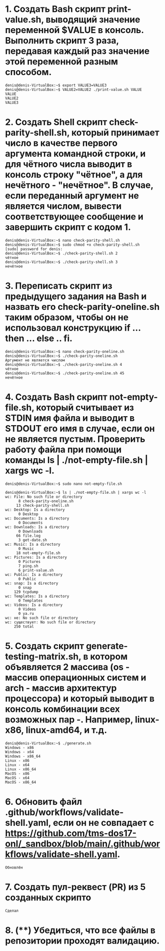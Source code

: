 # 1. Создать Bash скрипт print-value.sh, выводящий значение переменной $VALUE в консоль. Выполнить скрипт 3 раза, передавая каждый раз значение этой переменной разным способом.
```
denis@denis-VirtualBox:~$ export VALUE3=VALUE3
denis@denis-VirtualBox:~$ VALUE2=VALUE2 ./print-value.sh VALUE
VALUE
VALUE2
VALUE3
```
# 2. Создать Shell скрипт check-parity-shell.sh, который принимает число в качестве первого аргумента командной строки, и для чётного числа выводит в консоль строку "чётное", а для нечётного - "нечётное". В случае, если переданный аргумент не является числом, вывести соответствующее сообщение и завершить скрипт с кодом 1.
```
denis@denis-VirtualBox:~$ nano check-parity-shell.sh
denis@denis-VirtualBox:~$ sudo chmod +x check-parity-shell.sh 
[sudo] password for denis: 
denis@denis-VirtualBox:~$ ./check-parity-shell.sh 2
чётное
denis@denis-VirtualBox:~$ ./check-parity-shell.sh 3
нечётное
```

# 3. Переписать скрипт из предыдущего задания на Bash и назвать его check-parity-oneline.sh таким образом, чтобы он не использовал конструкцию if ... then ... else .. fi.
```
denis@denis-VirtualBox:~$ nano check-parity-oneline.sh
denis@denis-VirtualBox:~$ ./check-parity-oneline.sh
Аргумент не является числом
denis@denis-VirtualBox:~$ ./check-parity-oneline.sh 4
чётное
denis@denis-VirtualBox:~$ ./check-parity-oneline.sh 45
нечётное
```

# 4. Создать Bash скрипт not-empty-file.sh, который считывает из STDIN имя файла и выводит в STDOUT его имя в случае, если он не является пустым. Проверить работу файла при помощи команды ls | ./not-empty-file.sh | xargs wc -l.
```
denis@denis-VirtualBox:~$ sudo nano not-empty-file.sh

denis@denis-VirtualBox:~$ ls | ./not-empty-file.sh | xargs wc -l
wc: File: No such file or directory
      8 check-parity-oneline.sh
     13 check-parity-shell.sh
wc: Desktop: Is a directory
      0 Desktop
wc: Documents: Is a directory
      0 Documents
wc: Downloads: Is a directory
      0 Downloads
     66 file.log
      3 get-date.sh
wc: Music: Is a directory
      0 Music
     18 not-empty-file.sh
wc: Pictures: Is a directory
      0 Pictures
      7 ping.sh
      6 print-value.sh
wc: Public: Is a directory
      0 Public
wc: snap: Is a directory
      0 snap
    129 tcpdump
wc: Templates: Is a directory
      0 Templates
wc: Videos: Is a directory
      0 Videos
      0 ya.ru
wc: не: No such file or directory
wc: существует: No such file or directory
    250 total
```

# 5. Создать скрипт generate-testing-matrix.sh, в котором объявляется 2 массива (os - массив операционных систем и arch - массив архитектур процессора) и который выводит в консоль комбинации всех возможных пар <OS>-<ARCH>. Например, linux-x86, linux-amd64, и т.д.
```
denis@denis-VirtualBox:~$ ./generate.sh 
Windows - x86
Windows - x64
Windows - x86_64
Linux - x86
Linux - x64
Linux - x86_64
MacOS - x86
MacOS - x64
MacOS - x86_64
```

# 6. Обновить файл .github/workflows/validate-shell.yaml, если он не совпадает с https://github.com/tms-dos17-onl/_sandbox/blob/main/.github/workflows/validate-shell.yaml.
```
Обновлён
```

# 7. Создать пул-реквест (PR) из 5 созданных скрипто
```
Сделал
```
# 8. (**) Убедиться, что все файлы в репозитории проходят валидацию.